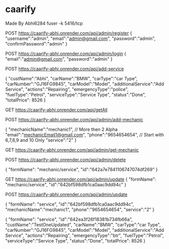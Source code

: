 # caarify 
Made By Abhi6284
fuser -k 5416/tcp

<!-- Admin Register -->
POST https://caarify-abhi.onrender.com/api/admin/register
{
    "username":"admin",
    "email":"admin@gmail.com",
    "password":"admin",
    "confirmPassword":"admin"
}

<!-- All Admin Login -->
POST https://caarify-abhi.onrender.com/api/admin/login
{
    "email":"admin@gmail.com",
    "password":"admin"
}


<!-- Add Services -->
POST https://caarify-abhi.onrender.com/api/add-service

{
    "custName":"Abhi",
    "carName":"BMW",
    "carType":"car Type",
    "carNumber":"GJ16FG9845",
    "carModel":"Model",
    "additionalService":"Add Service",
    "actions":"Repairing",
    "emergencyType":"police",
    "fuelType":"Petrol",
    "serviceType":"Service Type",
    "status":"Done",
    "totalPrice": 8526
}

<!-- All Service -->
GET https://caarify-abhi.onrender.com/api/getAll

<!-- Add Mechanic -->
POST https://caarify-abhi.onrender.com/api/admin/add-mechanic

{
    "mechanicName":"mechanic1", // More then 2 Alpha
    "email":"mechanicEmail1@gmail.com",
    "phone":"9654654654", // Start with 6,7,8,9 and 10 Only
    "service":"2"
}


<!-- Get Mechanic -->

GET https://caarify-abhi.onrender.com/api/admin/get-mechanic

<!-- Both Service / Mechanic Delete -->

POST https://caarify-abhi.onrender.com/api/admin/delete

{
    "formName": "mechanic/service",
    "id":"642a7e7841106747074df269"
}

<!-- Both Service / Mechanic Update -->

GET https://caarify-abhi.onrender.com/api/admin/update
{
    "formName": "mechanic/service",
    "id":"642bf598dfb1ca0aac9dd94c"
}


POST https://caarify-abhi.onrender.com/api/admin/update

{
    "formName": "service",
    "id":"642bf598dfb1ca0aac9dd94c",
    "mechanicName":"mechanic1",
    "phone":"9654654654",
    "service":"2"
}

{
    "formName": "service",
    "id":"642ea3f26f18381b734fb66a",
    "custName":"TestOneUpdated",
    "carName":"BMW",
    "carType":"car Type",
    "carNumber":"GJ16FG9845",
    "carModel":"Model",
    "additionalService":"Add Service",
    "actions":"Repairing",
    "emergencyType":"btr",
    "fuelType":"Petrol",
    "serviceType":"Service Type",
    "status":"Done",
    "totalPrice": 8526
}